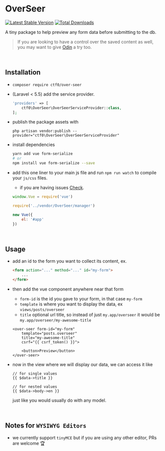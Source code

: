 # OverSeer

[![Latest Stable Version](https://img.shields.io/packagist/v/ctf0/over-seer.svg)](https://packagist.org/packages/ctf0/over-seer) [![Total Downloads](https://img.shields.io/packagist/dt/ctf0/over-seer.svg)](https://packagist.org/packages/ctf0/over-seer)

A tiny package to help preview any form data before submitting to the db.

>If you are looking to have a control over the saved content as well, you may want to give [Odin](https://github.com/ctf0/Odin) a try too.

<br>

## Installation

- `composer require ctf0/over-seer`

- (Laravel < 5.5) add the service provider.

    ```php
    'providers' => [
        ctf0\OverSeer\OverSeerServiceProvider::class,
    ];
    ```

- publish the package assets with

    `php artisan vendor:publish --provider="ctf0\OverSeer\OverSeerServiceProvider"`

- install dependencies

    ```bash
    yarn add vue form-serialize
    # or
    npm install vue form-serialize --save
    ```

- add this one liner to your main js file and run `npm run watch` to compile your `js/css` files.
    - if you are having issues [Check](https://ctf0.wordpress.com/2017/09/12/laravel-mix-es6/).

    ```js
    window.Vue = require('vue')
    
    require('../vendor/OverSeer/manager')

    new Vue({
        el: '#app'
    })
    ```

<br>

## Usage

- add an id to the form you want to collect its content, ex.

    ```html
    <form action="..." method="..." id="my-form">
        ...
    </form>
    ```

- then add the vue component anywhere near that form
    + `form-id` is the id you gave to your form, in that case `my-form`
    + `template` is where you want to display the data, ex `views/posts/overseer`
    + `title` optional url title, so instead of just `my.app/overseer` it would be `my.app/overseer/my-awesome-title`

    ```blade
    <over-seer form-id="my-form"
        template="posts.overseer"
        title="my-awesome-title"
        csrf="{{ csrf_token() }}">

        <button>Preview</button>
    </over-seer>
    ```

- now in the view where we will display our data, we can access it like

    ```blade
    // for single values
    {{ $data->title }}

    // for nested values
    {{ $data->body->en }}
    ```

    just like you would usually do with any model.

<br>

## Notes for `WYSIWYG Editors`

- we currently support `tinyMCE` but if you are using any other editor, PRs are welcome :trophy:
